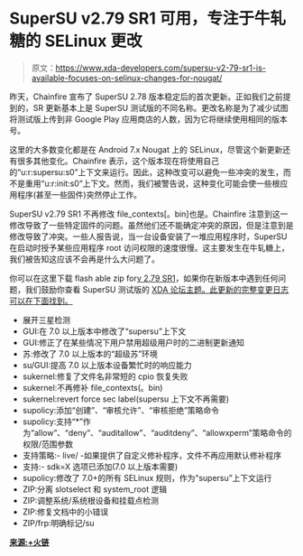 # SuperSU v2.79 SR1 可用，专注于牛轧糖的 SELinux 更改

> 原文：<https://www.xda-developers.com/supersu-v2-79-sr1-is-available-focuses-on-selinux-changes-for-nougat/>

昨天，Chainfire 宣布了 SuperSU 2.78 版本稳定后的首次更新。正如我们之前提到的，SR 更新基本上是 SuperSU 测试版的不同名称。更改名称是为了减少试图将测试版上传到非 Google Play 应用商店的人数，因为它将继续使用相同的版本号。

这里的大多数变化都是在 Android 7.x Nougat 上的 SELinux，尽管这个新更新还有很多其他变化。Chainfire 表示，这个版本现在将使用自己的“u:r:supersu:s0”上下文来运行。因此，这种改变可以避免一些冲突的发生，而不是重用“u:r:init:s0”上下文。然而，我们被警告说，这种变化可能会使一些根应用程序(甚至一些固件)突然停止工作。

SuperSU v2.79 SR1 不再修改 file_contexts[。bin]也是。Chainfire 注意到这一修改导致了一些特定固件的问题。虽然他们还不能确定冲突的原因，但是注意到是修改导致了冲突。一些人报告说，当一台设备安装了一堆应用程序时，SuperSU 在启动时授予某些应用程序 root 访问权限的速度很慢。这主要发生在牛轧糖上，我们被告知这应该不会再是什么大问题了。

你可以在这里下载 flash able zip for[v 2.79 SR1](http://download.chainfire.eu/1017/SuperSU/SR1-SuperSU-v2.79-SR1-20161221223537.zip)，如果你在新版本中遇到任何问题，我们鼓励你查看 SuperSU 测试版的 [XDA 论坛主题。此更新的完整变更日志可以在下面找到。](http://forum.xda-developers.com/apps/supersu/2014-09-02-supersu-v2-05-t2868133)

*   展开三星检测
*   GUI:在 7.0 以上版本中修改了“supersu”上下文
*   GUI:修正了在某些情况下用户禁用超级用户时的二进制更新通知
*   苏:修改了 7.0 以上版本的“超级苏”环境
*   su/GUI:提高 7.0 以上版本设备繁忙时的响应能力
*   sukernel:修复了文件名非常短的 cpio 恢复失败
*   sukernel:不再修补 file_contexts(。bin)
*   sukernel:revert force sec label(supersu 上下文不再需要)
*   supolicy:添加“创建”、“审核允许”、“审核拒绝”策略命令
*   supolicy:支持“*”作为“allow”、“deny”、“auditallow”、“auditdeny”、“allowxperm”策略命令的权限/范围参数
*   支持策略:- live/ -如果提供了自定义修补程序，文件不再应用默认修补程序
*   支持:- sdk=X 选项已添加(7.0 以上版本需要)
*   supolicy:修改了 7.0+的所有 SELinux 规则，作为“supersu”上下文运行
*   ZIP:分离 slotselect 和 system_root 逻辑
*   ZIP:调整系统/系统根设备和挂载点检测
*   ZIP:修复文档中的小错误
*   ZIP/frp:明确标记/su

[**来源:+火链**](https://plus.google.com/+Chainfire/posts/WrCvex7KAZR)